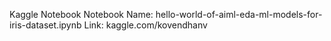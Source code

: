 Kaggle Notebook
Notebook Name: hello-world-of-aiml-eda-ml-models-for-iris-dataset.ipynb
Link: kaggle.com/kovendhanv
